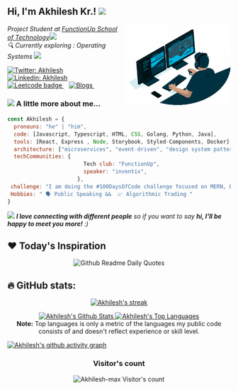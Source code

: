 <h2> Hi, I'm Akhilesh Kr.!  <img src="https://media.giphy.com/media/WUm2STzv0N5fl3ezyr/giphy.gif" width="50"></h2>
<img align='right' src="output-onlinegiftools.gif" width="240">
<p><em>Project Student at <a href="https://www.functionupuniversity.com/">FunctionUp School of Technology</a><img src="https://media.giphy.com/media/fYSnHlufseco8Fh93Z/giphy.gif" width="30"></br> 🔍 Currently exploring : Operating Systems <img src="https://media.giphy.com/media/WUlplcMpOCEmTGBtBW/giphy.gif" width="30"> 
</em></p>

[![Twitter: Akhilesh](https://img.shields.io/twitter/follow/AKY241005?style=social)](https://twitter.com/aky241005) &nbsp;&nbsp;
[![Linkedin: Akhilesh](https://img.shields.io/badge/-AkhileshKr.-blue?style=flat-square&logo=Linkedin&logoColor=white&link=https://www.linkedin.com/in/thaianebraga/)](https://www.linkedin.com/in/akhilesh-kr-yadav) &nbsp;&nbsp;
<a href="https://leetcode.com/Akhilesh-max/">
    <img src="https://img.shields.io/badge/-LeetCode-black?style=social&logo=Leetcode" alt="Leetcode badge">
</a> &nbsp;&nbsp;
<a href="https://medium.com/@akacademic05">
    <img src="https://img.shields.io/badge/-Blogs-black?style=social&logo=medium" alt="Blogs">
</a> &nbsp;&nbsp;
### <img src="https://media.giphy.com/media/VgCDAzcKvsR6OM0uWg/giphy.gif" width="50"> A little more about me...  

```javascript
const Akhilesh = {
  pronouns: "he" | "him",
  code: [Javascript, Typescript, HTML, CSS, Golang, Python, Java],
  tools: [React, Express , Node, Storybook, Styled-Components, Docker],
  architecture: ["microservices", "event-driven", "design system pattern"],
  techCommunities: {
                        Tech club: "FunctionUp",
                        speaker: "inventix",
                      },
 challenge: "I am doing the #100DaysOfCode challenge focused on MERN, Besides DSA"
 Hobbies: " 🗣️ Public Speaking &&  📈 Algorithmic Trading "
}
```

<img src="https://media.giphy.com/media/LnQjpWaON8nhr21vNW/giphy.gif" width="60"> <em><b>I love connecting with different people</b> so if you want to say <b>hi, I'll be happy to meet you more!</b> :)</em>

## ❤️ Today's Inspiration
<p align="center">
  <img src="https://readme-daily-quotes.vercel.app/api?font=merienda" alt="Github Readme Daily Quotes">
</p>


##                        🔥 GitHub stats:

<p align="center">
  <a href="https://github.com/Akhilesh-max">
    <img title="GitHub Stats" alt="Akhilesh's streak" src="https://streak-stats.demolab.com/?user=Akhilesh-max&layout=compact&theme=react&hide_border=true&bg_color=1F222E&title_color=F85D7F&icon_color=F8D866"/>
  </a>
</p>

<p align="center">
  <a href="https://github.com/Akhilesh-max">
    <img alt="Akhilesh's Github Stats" src="https://github-readme-stats.vercel.app/api?username=Akhilesh-max&show_icons=true&include_all_commits=true&count_private=true&theme=react&hide_border=true&bg_color=1F222E&title_color=F85D7F&rank_icon=github&icon_color=F8D866" height="150px"/>
  </a>
  <a href="https://github.com/Akhilesh-max">
    <img alt="Akhilesh's Top Languages" src="https://github-readme-stats.vercel.app/api/top-langs/?username=Akhilesh-max&layout=compact&theme=react&hide_border=true&bg_color=1F222E&title_color=F85D7F&icon_color=F8D866&hide=HTML,Jupyter%20Notebook" height="150px"/>
  </a>
  <br/>
  <b>Note:</b> Top languages is only a metric of the languages my public code consists of and doesn't reflect experience or skill level.
</p>



[![Akhilesh's github activity graph](https://github-readme-activity-graph.vercel.app/graph?username=Akhilesh-max&bg_color=1F222E&color=F8D866&line=F85D7F&point=FFFFFF&area=true&hide_border=true)](https://github.com/Akhilesh-max/github-readme-activity-graph)
<h3 align="center">Visitor's count</h3>
<p align="center"><img src="https://profile-counter.glitch.me/{Akhilesh-max}/count.svg/" alt="Akhilesh-max Visitor's count" /></p>

